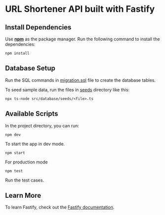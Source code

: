 # URL Shortener API built with Fastify

## Install Dependencies

Use [**npm**](https://docs.npmjs.com/downloading-and-installing-node-js-and-npm#using-a-package-manager-to-install-nodejs-and-npm) as the package manager. Run the following command to install the dependencies:

```
npm install
```

## Database Setup

Run the SQL commands in [migration.sql](./src/database/migration.sql) file to create the database tables.

To seed sample data, run the files in [seeds](./src/database/seeds) directory like this:

```
npx ts-node src/database/seeds/<file>.ts
```

## Available Scripts

In the project directory, you can run:

```
npm dev
```

To start the app in dev mode.

```
npm start
```

For production mode

```
npm test
```

Run the test cases.

## Learn More

To learn Fastify, check out the [Fastify documentation](https://www.fastify.io/docs/latest/).

